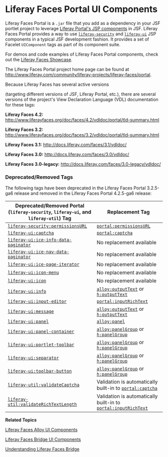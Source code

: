 # Liferay Faces Portal UI Components [](id=liferay-faces-portal-ui-components)

<!-- Eventually, this section (and module) needs to be expanded. First, the
reader needs some insight as to what Portal components are and why they'd want to use them.
Then, eventually, we need to demonstrate using Portal components in a JSF portlet. - Jim
--> 

Liferay Faces Portal is a `.jar` file that you add as a dependency in your JSF
portlet project to leverage
[Liferay Portal's JSP components](https://docs.liferay.com/portal/6.2/taglibs/index.html)
in JSF. Liferay Faces Portal provides a way to use [`liferay-security`](https://docs.liferay.com/portal/6.2/taglibs/liferay-security/tld-summary.html)
and [`liferay-ui`](https://docs.liferay.com/portal/6.2/taglibs/liferay-ui/tld-summary.html)
JSP components in a typical JSF development fashion. It provides a set of
Facelet `UIComponent` tags as part of its component suite. 

For demos and code examples of Liferay Faces Portal components, check out the
[Liferay Faces Showcase](www.liferayfaces.org). 

The Liferay Faces Portal project home page can be found at
<http://www.liferay.com/community/liferay-projects/liferay-faces/portal>. 

Because Liferay Faces has several active
versions
<!--(/develop/learning-paths/jsf/-/knowledge_base/6-2/understanding-the-liferay-faces-version-scheme)-->
(targeting different versions of JSF, Liferay Portal, etc.), there are several
versions of the project's View Declaration Language (VDL) documentation for
these tags: 

**Liferay Faces 4.2:** <http://www.liferayfaces.org/doc/faces/4.2/vdldoc/portal/tld-summary.html> 

**Liferay Faces 3.2:** <http://www.liferayfaces.org/doc/faces/3.2/vdldoc/portal/tld-summary.html> 

**Liferay Faces 3.1:** <http://docs.liferay.com/faces/3.1/vdldoc/> 

**Liferay Faces 3.0:** <http://docs.liferay.com/faces/3.0/vdldoc/> 

**Liferay Faces 3.0-legacy:** <http://docs.liferay.com/faces/3.0-legacy/vdldoc/> 

### Deprecated/Removed Tags

The following tags have been deprecated in the Liferay Faces Portal 3.2.5-ga6
release and removed in the Liferay Faces Portal 4.2.5-ga6 release: 

| Deprecated/Removed Portal (`liferay-security`, `liferay-ui`, and `liferay-util`) Tag | Replacement Tag |
| --- | --- |
| [`liferay-security:permissionsURL`](http://www.liferayfaces.org/doc/faces/3.2/vdldoc/liferay-security/permissionsURL.html) | [`portal:permissionsURL`](http://www.liferayfaces.org/doc/faces/3.2/vdldoc/portal/permissionsURL.html) |
| [`liferay-ui:captcha`](http://www.liferayfaces.org/doc/faces/3.2/vdldoc/liferay-ui/captcha.html) | [`portal:captcha`](http://www.liferayfaces.org/doc/faces/3.2/vdldoc/portal/captcha.html) |
| [`liferay-ui:ice-info-data-paginator`](http://www.liferayfaces.org/doc/faces/3.2/vdldoc/liferay-ui/ice-info-data-paginator.html) | No replacement available |
| [`liferay-ui:ice-nav-data-paginator`](http://www.liferayfaces.org/doc/faces/3.2/vdldoc/liferay-ui/ice-nav-data-paginator.html) | No replacement available |
| [`liferay-ui:ice-page-iterator`](http://www.liferayfaces.org/doc/faces/3.2/vdldoc/liferay-ui/ice-page-iterator.html) | No replacement available |
| [`liferay-ui:icon-menu`](http://www.liferayfaces.org/doc/faces/3.2/vdldoc/liferay-ui/icon-menu.html) | No replacement available |
| [`liferay-ui:icon`](http://www.liferayfaces.org/doc/faces/3.2/vdldoc/liferay-ui/icon.html) | No replacement available |
| [`liferay-ui:info`](http://www.liferayfaces.org/doc/faces/3.2/vdldoc/liferay-ui/info.html) | [`alloy:outputText`](http://www.liferayfaces.org/doc/faces/3.2/vdldoc/alloy/outputText.html) or [`h:outputText`](https://javaserverfaces.java.net/docs/2.2/vdldocs/facelets/h/outputText.html) |
| [`liferay-ui:input-editor`](http://www.liferayfaces.org/doc/faces/3.2/vdldoc/liferay-ui/input-editor.html) | [`portal:inputRichText`](http://www.liferayfaces.org/doc/faces/3.2/vdldoc/portal/inputRichText.html) |
| [`liferay-ui:message`](http://www.liferayfaces.org/doc/faces/3.2/vdldoc/liferay-ui/message.html) | [`alloy:outputText`](http://www.liferayfaces.org/doc/faces/3.2/vdldoc/alloy/outputText.html) or [`h:outputText`](https://javaserverfaces.java.net/docs/2.2/vdldocs/facelets/h/outputText.html) |
| [`liferay-ui:panel`](http://www.liferayfaces.org/doc/faces/3.2/vdldoc/liferay-ui/panel.html) | [`alloy:panel`](http://www.liferayfaces.org/doc/faces/3.2/vdldoc/alloy/panel.html) |
| [`liferay-ui:panel-container`](http://www.liferayfaces.org/doc/faces/3.2/vdldoc/liferay-ui/panel-container.html) | [`alloy:panelGroup`](http://www.liferayfaces.org/doc/faces/3.2/vdldoc/alloy/panelGroup.html) or [`h:panelGroup`](https://javaserverfaces.java.net/docs/2.2/vdldocs/facelets/h/panelGroup.html) |
| [`liferay-ui:portlet-toolbar`](http://www.liferayfaces.org/doc/faces/3.2/vdldoc/liferay-ui/portlet-toolbar.html) | [`alloy:panelGroup`](http://www.liferayfaces.org/doc/faces/3.2/vdldoc/alloy/panelGroup.html) or [`h:panelGroup`](https://javaserverfaces.java.net/docs/2.2/vdldocs/facelets/h/panelGroup.html) |
| [`liferay-ui:separator`](http://www.liferayfaces.org/doc/faces/3.2/vdldoc/liferay-ui/separator.html) | [`alloy:panelGroup`](http://www.liferayfaces.org/doc/faces/3.2/vdldoc/alloy/panelGroup.html) or [`h:panelGroup`](https://javaserverfaces.java.net/docs/2.2/vdldocs/facelets/h/panelGroup.html) |
| [`liferay-ui:toolbar-button`](http://www.liferayfaces.org/doc/faces/3.2/vdldoc/liferay-ui/toolbar-button.html) | [`alloy:panelGroup`](http://www.liferayfaces.org/doc/faces/3.2/vdldoc/alloy/panelGroup.html) or [`h:panelGroup`](https://javaserverfaces.java.net/docs/2.2/vdldocs/facelets/h/panelGroup.html) |
| [`liferay-util:validateCaptcha`](http://www.liferayfaces.org/doc/faces/3.2/vdldoc/liferay-util/validateCaptcha.html) | Validation is automatically built-in to [`portal:captcha`](http://www.liferayfaces.org/doc/faces/3.2/vdldoc/portal/captcha.html) |
| [`liferay-util:validateRichTextLength`](http://www.liferayfaces.org/doc/faces/3.2/vdldoc/liferay-util/validateRichTextLength.html) | Validation is automatically built-in to [`portal:inputRichText`](http://www.liferayfaces.org/doc/faces/3.2/vdldoc/portal/inputRichText.html) |

**Related Topics**

[Liferay Faces Alloy UI Components](/develop/tutorials/-/knowledge_base/6-2/tutorials/liferay-faces-alloy-ui-components)

[Liferay Faces Bridge UI Components](/develop/tutorials/-/knowledge_base/6-2/tutorials/liferay-faces-bridge-ui-components)

[Understanding Liferay Faces Bridge](/develop/tutorials-jsf-test/-/knowledge_base/tutorials-test-jsf/understanding-liferay-faces-bridge)
